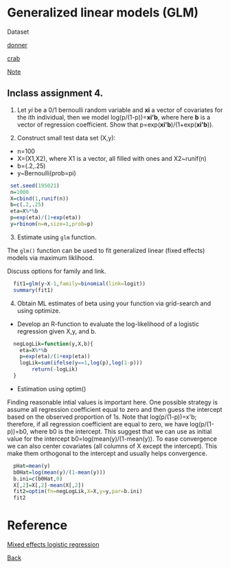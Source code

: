 # Generalized linear models (GLM)

Dataset

[donner](https://app.box.com/s/4511synp42q9nzntzpspojclwr20ivm1)

[crab](https://app.box.com/s/456boimp1otj0gp096ndfxxlwh7601u3)

[Note](https://app.box.com/s/5dg969wafkwr4j0k1179xzruocgs98q9)


## Inclass assignment 4.

1. Let  *yi* be a 0/1 bernoulli random variable and **xi** a vector of covariates for the ith individual, then we model log(p/(1-p))=**xi'b**, where here **b** is a vector of regression coefficient.
Show that p=exp(**xi'b**)/(1+exp(**xi'b**)).


2. Construct small test data set (X,y): 

*  n=100
* X=(X1,X2), where X1 is  a vector, all filled with ones and X2~runif(n)
* b=(.2,.25)
* y~Bernoulli(prob=pi)

```r
 set.seed(195021)
 n=1000
 X=cbind(1,runif(n))
 b=c(.2,.25)
 eta=X%*%b
 p=exp(eta)/(1+exp(eta))
 y=rbinom(n=n,size=1,prob=p)
```

3. Estimate using `glm` function.

The `glm()` function can be used to fit generalized linear (fixed effects) models via maximum liklihood.

Discuss options for family and link.

```r
  fit1=glm(y~X-1,family=binomial(link=logit))
  summary(fit1)
```

4. Obtain ML estimates of beta using your function via grid-search and using optimize.

 * Develop an R-function to evaluate the log-likelihood of a logistic regression given X,y, and b.

```r
  negLogLik=function(y,X,b){
  	eta=X%*%b
	p=exp(eta)/(1+exp(eta))
	logLik=sum(ifelse(y==1,log(p),log(1-p)))
        return(-logLik)
  }
```

* Estimation using optim()

Finding reasonable intial values is important here. One possible strategy is assume all regression coefficient equal to zero and then guess the intercept based on the observed proportion of 1s. Note that log(p/(1-p))=x'b; therefore, if all regression coefficient are equal to zero, we have  log(p/(1-p))=b0, where b0 is the intercept. This suggest that we can use as initial value for the intercept b0=log(mean(y)/(1-mean(y)). To ease convergence we can also center covariates (all columns of X except the intercept). This make them orthogonal to the intercept and usually helps convergence.

```r
  pHat=mean(y)
  b0Hat=log(mean(y)/(1-mean(y)))
  b.ini=c(b0Hat,0)
  X[,2]=X[,2]-mean(X[,2])
  fit2=optim(fn=negLogLik,X=X,y=y,par=b.ini)
  fit2
```

# Reference
[Mixed effects logistic regression](https://stats.idre.ucla.edu/r/dae/mixed-effects-logistic-regression/)


[Back](https://github.com/gdlc/STAT_COMP/)
